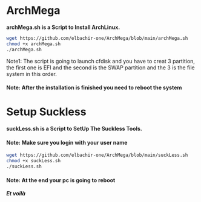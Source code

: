 # ArchMega

**archMega.sh is a Script to Install ArchLinux.**

```sh
wget https://github.com/elbachir-one/ArchMega/blob/main/archMega.sh
chmod +x archMega.sh
./archMega.sh
```

Note1: The script is going to launch cfdisk and you have to creat 3 partition,
the first one is EFI and the second is the SWAP partition
and the 3 is the file system in this order.

#### Note: After the installation is finished you need to reboot the system


# Setup Suckless

**suckLess.sh is a Script to SetUp The Suckless Tools.**

#### Note: Make sure you login with your user name

```sh
wget https://github.com/elbachir-one/ArchMega/blob/main/suckLess.sh
chmod +x suckLess.sh
./suckLess.sh
```

#### Note: At the end your pc is going to reboot


***Et voilà***
